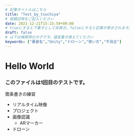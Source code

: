 ```yaml
---
# 記事タイトルはこちら
title: "Test_by_tsuchiya"
# 投稿日時をご記入ください
date: 2021-12-21T15:15:59+09:00
# trueにすると下書きとして非表示。falseにすると記事が表示されます。
draft: false
# 以下は検索用のタグです。適宜書き換えてください
keywords: ["著者名","Unity","ドローン","使い方","不具合"]
---
```


# Hello World
### このファイルは1回目のテストです。

箇条書きの練習
- リアルタイム映像
- プロジェクト
- 画像認識
    - ARマーカー
- ドローン
